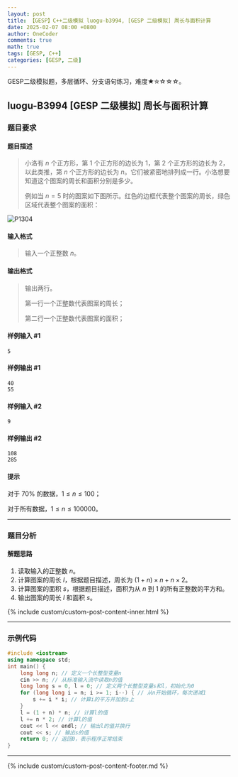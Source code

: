 ```yaml
---
layout: post
title: 【GESP】C++二级模拟 luogu-b3994, [GESP 二级模拟] 周长与面积计算
date: 2025-02-07 08:00 +0800
author: OneCoder
comments: true
math: true
tags: [GESP, C++]
categories: [GESP, 二级]
---
```

GESP二级模拟题，多层循环、分支语句练习，难度★✮☆☆☆。

<!--more-->

## luogu-B3994  [GESP 二级模拟] 周长与面积计算

### 题目要求

#### 题目描述

>小洛有 $n$ 个正方形，第 $1$ 个正方形的边长为 $1$，第 $2$ 个正方形的边长为 $2$，以此类推，第 $n$ 个正方形的边长为 $n$。它们被紧密地排列成一行。小洛想要知道这个图案的周长和面积分别是多少。
>
>例如当 $n=5$ 时的图案如下图所示。红色的边框代表整个图案的周长，绿色区域代表整个图案的面积：
>
![P1304](https://cdn.luogu.com.cn/upload/image_hosting/92omqw1x.png)

#### 输入格式

>输入一个正整数 $n$。

#### 输出格式

>输出两行。
>
>第一行一个正整数代表图案的周长；
>
>第二行一个正整数代表图案的面积；

#### 样例输入 #1

```console
5
```

#### 样例输出 #1

```console
40
55
```

#### 样例输入 #2

```console
9
```

#### 样例输出 #2

```console
108
285
```

#### 提示

对于 $70\%$ 的数据，$1 \leq n \leq 100$；

对于所有数据，$1 \leq n \leq 100000$。

---

### 题目分析

#### 解题思路

1. 读取输入的正整数 $n$。
2. 计算图案的周长 $l$，根据题目描述，周长为 $(1 + n) \times n + n \times 2$。
3. 计算图案的面积 $s$，根据题目描述，面积为从 $n$ 到 $1$ 的所有正整数的平方和。
4. 输出图案的周长 $l$ 和面积 $s$。

{% include custom/custom-post-content-inner.html %}

---

### 示例代码

```cpp
#include <iostream>
using namespace std;
int main() {
    long long n; // 定义一个长整型变量n
    cin >> n; // 从标准输入流中读取n的值
    long long s = 0, l = 0; // 定义两个长整型变量s和l，初始化为0
    for (long long i = n; i >= 1; i--) { // 从n开始循环，每次递减1
        s += i * i; // 计算i的平方并加到s上
    }
    l = (1 + n) * n; // 计算l的值
    l += n * 2; // 计算l的值
    cout << l << endl; // 输出l的值并换行
    cout << s; // 输出s的值
    return 0; // 返回0，表示程序正常结束
}
```

---

{% include custom/custom-post-content-footer.md %}
